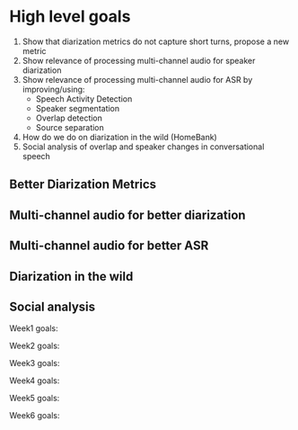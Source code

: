 # High level goals

1. Show that diarization metrics do not capture short turns, propose a new metric
2. Show relevance of processing multi-channel audio for speaker diarization
3. Show relevance of processing multi-channel audio for ASR by improving/using:
   * Speech Activity Detection
   * Speaker segmentation
   * Overlap detection
   * Source separation
4. How do we do on diarization in the wild (HomeBank)
5. Social analysis of overlap and speaker changes in conversational speech

## Better Diarization Metrics

## Multi-channel audio for better diarization

## Multi-channel audio for better ASR

## Diarization in the wild

## Social analysis

Week1 goals:


Week2 goals:

Week3 goals:

Week4 goals:

Week5 goals:

Week6 goals:

